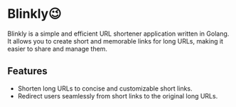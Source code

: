 # Blinkly😉

Blinkly is a simple and efficient URL shortener application written in Golang. It allows you to create short and memorable links for long URLs, making it easier to share and manage them.

## Features

- Shorten long URLs to concise and customizable short links.
- Redirect users seamlessly from short links to the original long URLs.

